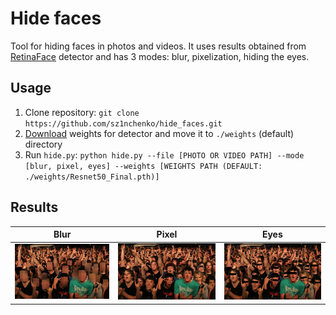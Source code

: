 # Hide faces

Tool for hiding faces in photos and videos. It uses results obtained from [RetinaFace](https://github.com/biubug6/Pytorch_Retinaface) 
detector and has 3 modes: blur, pixelization, hiding the eyes.

## Usage

1. Clone repository: `git clone https://github.com/sz1nchenko/hide_faces.git`
2. [Download](https://drive.google.com/drive/folders/1oZRSG0ZegbVkVwUd8wUIQx8W7yfZ_ki1) weights for detector and move it to `./weights` (default) directory
3. Run `hide.py`: `python hide.py --file [PHOTO OR VIDEO PATH] --mode [blur, pixel, eyes] --weights [WEIGHTS PATH (DEFAULT: ./weights/Resnet50_Final.pth)]`

## Results

Blur | Pixel | Eyes
----- | ----- | -----
![](./examples/crowd_blur.jpg) | ![](./examples/crowd_pixel.jpg) | ![](./examples/crowd_eyes.jpg)